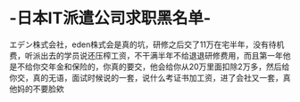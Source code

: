 # -日本IT派遣公司求职黑名单-
エデン株式会社，eden株式会是真的坑，研修之后交了11万在宅半年，没有待机费，听派出去的学员说还压榨工资，不干满半年不给退退研修费用，而且第一年他是不给你交年金和保险的，你真的要交，他会给你从20万里面扣除2万多，然后给你交，真的无语，面试时候说的一套，说什么考证书加工资，进了会社又一套，真他妈的不要脸欸

